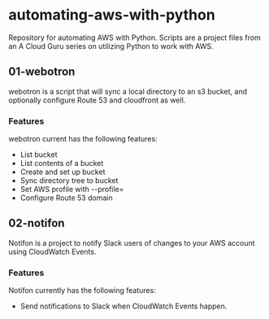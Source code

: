 # automating-aws-with-python

Repository for automating AWS with Python.  Scripts are a project files from an A Cloud Guru series on utilizing Python to work with AWS.

## 01-webotron

webotron is a script that will sync a local directory to an s3 bucket, and optionally configure Route 53 and cloudfront as well.

### Features

webotron current has the following features:

- List bucket
- List contents of a bucket
- Create and set up bucket
- Sync directory tree to bucket
- Set AWS profile with --profile=<profileName>
- Configure Route 53 domain

## 02-notifon

Notifon is a project to notify Slack users of changes to your AWS account using CloudWatch Events.

### Features

Notifon currently has the following features:

- Send notifications to Slack when CloudWatch Events happen.
